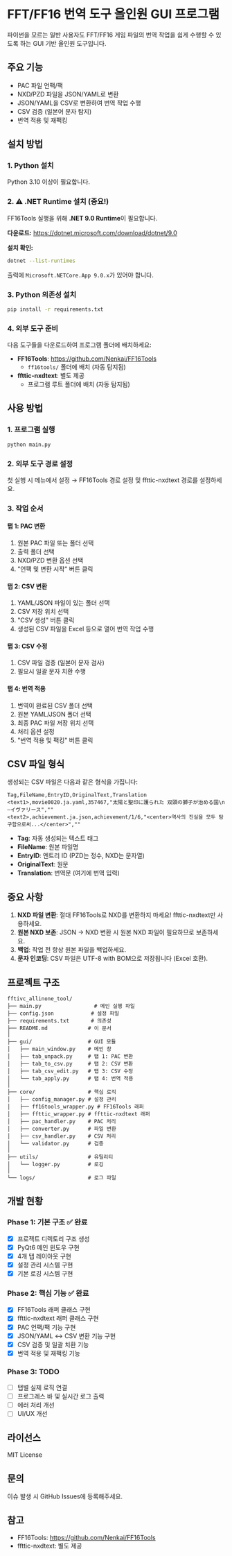 # FFT/FF16 번역 도구 올인원 GUI 프로그램

파이썬을 모르는 일반 사용자도 FFT/FF16 게임 파일의 번역 작업을 쉽게 수행할 수 있도록 하는 GUI 기반 올인원 도구입니다.

## 주요 기능

- PAC 파일 언팩/팩
- NXD/PZD 파일을 JSON/YAML로 변환
- JSON/YAML을 CSV로 변환하여 번역 작업 수행
- CSV 검증 (일본어 문자 탐지)
- 번역 적용 및 재팩킹

## 설치 방법

### 1. Python 설치
Python 3.10 이상이 필요합니다.

### 2. ⚠️ .NET Runtime 설치 (중요!)
FF16Tools 실행을 위해 **.NET 9.0 Runtime**이 필요합니다.

**다운로드:** https://dotnet.microsoft.com/download/dotnet/9.0

**설치 확인:**
```bash
dotnet --list-runtimes
```
출력에 `Microsoft.NETCore.App 9.0.x`가 있어야 합니다.

### 3. Python 의존성 설치
```bash
pip install -r requirements.txt
```

### 4. 외부 도구 준비
다음 도구들을 다운로드하여 프로그램 폴더에 배치하세요:

- **FF16Tools**: https://github.com/Nenkai/FF16Tools
  - `ff16tools/` 폴더에 배치 (자동 탐지됨)
- **ffttic-nxdtext**: 별도 제공
  - 프로그램 루트 폴더에 배치 (자동 탐지됨)

## 사용 방법

### 1. 프로그램 실행
```bash
python main.py
```

### 2. 외부 도구 경로 설정
첫 실행 시 메뉴에서 설정 → FF16Tools 경로 설정 및 ffttic-nxdtext 경로를 설정하세요.

### 3. 작업 순서

#### 탭 1: PAC 변환
1. 원본 PAC 파일 또는 폴더 선택
2. 출력 폴더 선택
3. NXD/PZD 변환 옵션 선택
4. "언팩 및 변환 시작" 버튼 클릭

#### 탭 2: CSV 변환
1. YAML/JSON 파일이 있는 폴더 선택
2. CSV 저장 위치 선택
3. "CSV 생성" 버튼 클릭
4. 생성된 CSV 파일을 Excel 등으로 열어 번역 작업 수행

#### 탭 3: CSV 수정
1. CSV 파일 검증 (일본어 문자 검사)
2. 필요시 일괄 문자 치환 수행

#### 탭 4: 번역 적용
1. 번역이 완료된 CSV 폴더 선택
2. 원본 YAML/JSON 폴더 선택
3. 최종 PAC 파일 저장 위치 선택
4. 처리 옵션 설정
5. "번역 적용 및 팩킹" 버튼 클릭

## CSV 파일 형식

생성되는 CSV 파일은 다음과 같은 형식을 가집니다:

```csv
Tag,FileName,EntryID,OriginalText,Translation
<text1>,movie0020.ja.yaml,357467,"太陽と聖印に護られた 双頭の獅子が治める国\n—イヴァリース",""
<text2>,achievement.ja.json,achievement/1/6,"<center>역사의 진실을 모두 탐구함으로써...</center>",""
```

- **Tag**: 자동 생성되는 텍스트 태그
- **FileName**: 원본 파일명
- **EntryID**: 엔트리 ID (PZD는 정수, NXD는 문자열)
- **OriginalText**: 원문
- **Translation**: 번역문 (여기에 번역 입력)

## 중요 사항

1. **NXD 파일 변환**: 절대 FF16Tools로 NXD를 변환하지 마세요! ffttic-nxdtext만 사용하세요.
2. **원본 NXD 보존**: JSON → NXD 변환 시 원본 NXD 파일이 필요하므로 보존하세요.
3. **백업**: 작업 전 항상 원본 파일을 백업하세요.
4. **문자 인코딩**: CSV 파일은 UTF-8 with BOM으로 저장됩니다 (Excel 호환).

## 프로젝트 구조

```
fftivc_allinone_tool/
├── main.py                 # 메인 실행 파일
├── config.json            # 설정 파일
├── requirements.txt       # 의존성
├── README.md             # 이 문서
│
├── gui/                  # GUI 모듈
│   ├── main_window.py    # 메인 창
│   ├── tab_unpack.py     # 탭 1: PAC 변환
│   ├── tab_to_csv.py     # 탭 2: CSV 변환
│   ├── tab_csv_edit.py   # 탭 3: CSV 수정
│   └── tab_apply.py      # 탭 4: 번역 적용
│
├── core/                 # 핵심 로직
│   ├── config_manager.py # 설정 관리
│   ├── ff16tools_wrapper.py # FF16Tools 래퍼
│   ├── ffttic_wrapper.py # ffttic-nxdtext 래퍼
│   ├── pac_handler.py    # PAC 처리
│   ├── converter.py      # 파일 변환
│   ├── csv_handler.py    # CSV 처리
│   └── validator.py      # 검증
│
├── utils/                # 유틸리티
│   └── logger.py         # 로깅
│
└── logs/                 # 로그 파일
```

## 개발 현황

### Phase 1: 기본 구조 ✅ 완료
- [x] 프로젝트 디렉토리 구조 생성
- [x] PyQt6 메인 윈도우 구현
- [x] 4개 탭 레이아웃 구현
- [x] 설정 관리 시스템 구현
- [x] 기본 로깅 시스템 구현

### Phase 2: 핵심 기능 ✅ 완료
- [x] FF16Tools 래퍼 클래스 구현
- [x] ffttic-nxdtext 래퍼 클래스 구현
- [x] PAC 언팩/팩 기능 구현
- [x] JSON/YAML ↔ CSV 변환 기능 구현
- [x] CSV 검증 및 일괄 치환 기능
- [x] 번역 적용 및 재팩킹 기능

### Phase 3: TODO
- [ ] 탭별 실제 로직 연결
- [ ] 프로그레스 바 및 실시간 로그 출력
- [ ] 에러 처리 개선
- [ ] UI/UX 개선

## 라이선스

MIT License

## 문의

이슈 발생 시 GitHub Issues에 등록해주세요.

## 참고

- FF16Tools: https://github.com/Nenkai/FF16Tools
- ffttic-nxdtext: 별도 제공
